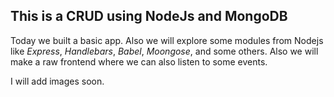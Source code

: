## **This is a CRUD using NodeJs and MongoDB**

Today we built a basic app. Also we will explore some modules from Nodejs like *Express*, *Handlebars*, *Babel*, *Moongose*, and some others.
Also we will make a raw frontend where we can also listen to some events.
<br>


I will add images soon.


